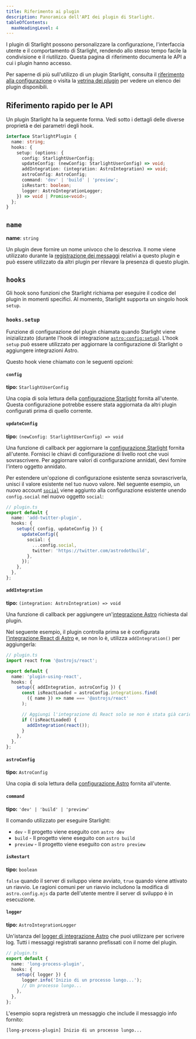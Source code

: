 ```yaml
---
title: Riferimento ai plugin
description: Panoramica dell'API dei plugin di Starlight.
tableOfContents:
  maxHeadingLevel: 4
---
```


I plugin di Starlight possono personalizzare la configurazione, l'interfaccia utente e il comportamento di Starlight, rendendo allo stesso tempo facile la condivisione e il riutilizzo.
Questa pagina di riferimento documenta le API a cui i plugin hanno accesso.

Per saperne di più sull'utilizzo di un plugin Starlight, consulta il [riferimento alla configurazione](/it/reference/configuration/#plugins) o visita la [vetrina dei plugin](/it/resources/plugins/#plugins) per vedere un elenco dei plugin disponibili.

## Riferimento rapido per le API

Un plugin Starlight ha la seguente forma.
Vedi sotto i dettagli delle diverse proprietà e dei parametri degli hook.

```ts
interface StarlightPlugin {
  name: string;
  hooks: {
    setup: (options: {
      config: StarlightUserConfig;
      updateConfig: (newConfig: StarlightUserConfig) => void;
      addIntegration: (integration: AstroIntegration) => void;
      astroConfig: AstroConfig;
      command: 'dev' | 'build' | 'preview';
      isRestart: boolean;
      logger: AstroIntegrationLogger;
    }) => void | Promise<void>;
  };
}
```

## `name`

**name**: `string`

Un plugin deve fornire un nome univoco che lo descriva. Il nome viene utilizzato durante la [registrazione dei messaggi](#logger) relativi a questo plugin e può essere utilizzato da altri plugin per rilevare la presenza di questo plugin.

## `hooks`

Gli hook sono funzioni che Starlight richiama per eseguire il codice del plugin in momenti specifici. Al momento, Starlight supporta un singolo hook `setup`.

### `hooks.setup`

Funzione di configurazione del plugin chiamata quando Starlight viene inizializzato (durante l'hook di integrazione [`astro:config:setup`](https://docs.astro.build/it/reference/integrations-reference/#astroconfigsetup)).
L'hook `setup` può essere utilizzato per aggiornare la configurazione di Starlight o aggiungere integrazioni Astro.

Questo hook viene chiamato con le seguenti opzioni:

#### `config`

**tipo:** `StarlightUserConfig`

Una copia di sola lettura della [configurazione Starlight](/it/reference/configuration/) fornita all'utente.
Questa configurazione potrebbe essere stata aggiornata da altri plugin configurati prima di quello corrente.

#### `updateConfig`

**tipo:** `(newConfig: StarlightUserConfig) => void`

Una funzione di callback per aggiornare la [configurazione Starlight](/it/reference/configuration/) fornita all'utente.
Fornisci le chiavi di configurazione di livello root che vuoi sovrascrivere.
Per aggiornare valori di configurazione annidati, devi fornire l'intero oggetto annidato.

Per estendere un'opzione di configurazione esistente senza sovrascriverla, unisci il valore esistente nel tuo nuovo valore.
Nel seguente esempio, un nuovo account [`social`](/it/reference/configuration/#social) viene aggiunto alla configurazione esistente unendo `config.social` nel nuovo oggetto `social`:

```ts {6-11}
// plugin.ts
export default {
  name: 'add-twitter-plugin',
  hooks: {
    setup({ config, updateConfig }) {
      updateConfig({
        social: {
          ...config.social,
          twitter: 'https://twitter.com/astrodotbuild',
        },
      });
    },
  },
};
```

#### `addIntegration`

**tipo:** `(integration: AstroIntegration) => void`

Una funzione di callback per aggiungere un'[integrazione Astro](https://docs.astro.build/it/reference/integrations-reference/) richiesta dal plugin.

Nel seguente esempio, il plugin controlla prima se è configurata [l'integrazione React di Astro](https://docs.astro.build/it/guides/integrations-guide/react/) e, se non lo è, utilizza `addIntegration()` per aggiungerla:

```ts {14} "addIntegration,"
// plugin.ts
import react from '@astrojs/react';

export default {
  name: 'plugin-using-react',
  hooks: {
    setup({ addIntegration, astroConfig }) {
      const isReactLoaded = astroConfig.integrations.find(
        ({ name }) => name === '@astrojs/react'
      );

      // Aggiungi l'integrazione di React solo se non è stata già caricata.
      if (!isReactLoaded) {
        addIntegration(react());
      }
    },
  },
};
```

#### `astroConfig`

**tipo:** `AstroConfig`

Una copia di sola lettura della [configurazione Astro](https://docs.astro.build/it/reference/configuration-reference/) fornita all'utente.

#### `command`

**tipo:** `'dev' | 'build' | 'preview'`

Il comando utilizzato per eseguire Starlight:

- `dev` - Il progetto viene eseguito con `astro dev`
- `build` - Il progetto viene eseguito con `astro build`
- `preview` - Il progetto viene eseguito con `astro preview`

#### `isRestart`

**tipo:** `boolean`

`false` quando il server di sviluppo viene avviato, `true` quando viene attivato un riavvio.
Le ragioni comuni per un riavvio includono la modifica di `astro.config.mjs` da parte dell'utente mentre il server di sviluppo è in esecuzione.

#### `logger`

**tipo:** `AstroIntegrationLogger`

Un'istanza del [logger di integrazione Astro](https://docs.astro.build/it/reference/integrations-reference/#astrointegrationlogger) che puoi utilizzare per scrivere log.
Tutti i messaggi registrati saranno prefissati con il nome del plugin.

```ts {6}
// plugin.ts
export default {
  name: 'long-process-plugin',
  hooks: {
    setup({ logger }) {
      logger.info('Inizio di un processo lungo...');
      // Un processo lungo...
    },
  },
};
```

L'esempio sopra registrerà un messaggio che include il messaggio info fornito:

```shell
[long-process-plugin] Inizio di un processo lungo...
```
